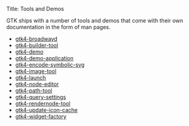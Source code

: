 Title: Tools and Demos

GTK ships with a number of tools and demos that come with their own
documentation in the form of man pages.

 - [gtk4-broadwayd](gtk4-broadwayd.html)
 - [gtk4-builder-tool](gtk4-builder-tool.html)
 - [gtk4-demo](gtk4-demo.html)
 - [gtk4-demo-application](gtk4-demo-application.html)
 - [gtk4-encode-symbolic-svg](gtk4-encode-symbolic-svg.html)
 - [gtk4-image-tool](gtk4-image-tool.html)
 - [gtk4-launch](gtk4-launch.html)
 - [gtk4-node-editor](gtk4-node-editor.html)
 - [gtk4-path-tool](gtk4-path-tool.html)
 - [gtk4-query-settings](gtk4-query-settings.html)
 - [gtk4-rendernode-tool](gtk4-rendernode-tool.html)
 - [gtk4-update-icon-cache](gtk4-update-icon-cache.html)
 - [gtk4-widget-factory](gtk4-widget-factory.html)
